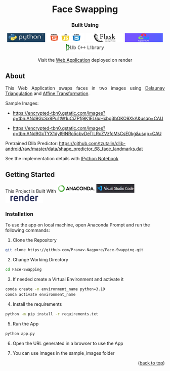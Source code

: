 <a name="readme-top"></a>

<div align="center">

# __Face Swapping__

### Built Using
  
[![Python][python-shield]][python-url]
[![html-css-js][html-css-js-shield]][html-css-js-url]
[![Flask][flask-shield]][flask-url]
[![OpenCV][opencv-shield]][opencv-url]
[![Dlib][dlib-shield]][dlib-url]

Visit the <a href="https://face-swap.onrender.com">Web Application</a> deployed on render

</div>

## __About__
<p align="justify">
This Web Application swaps faces in two images using <a href="https://en.wikipedia.org/wiki/Delaunay_triangulation">Delaunay Triangulation</a> and <a href="https://en.wikipedia.org/wiki/Affine_transformation">Affine Transformation</a>.

Sample Images:

- https://encrypted-tbn0.gstatic.com/images?q=tbn:ANd9GcSx8Pu1tW1uCiZPfj9K1EL6uHxbg3bOKO9XkA&usqp=CAU

- https://encrypted-tbn0.gstatic.com/images?q=tbn:ANd9GcTYX1dyl9INRo5cbvDeTILRcZVzfcMsCsE0kg&usqp=CAU

Pretrained Dlib Predictor: https://github.com/tzutalin/dlib-android/raw/master/data/shape_predictor_68_face_landmarks.dat

See the implementation details with <a href="https://github.com/Pranav-Nagpure/Face-Swapping-NB.git">IPython Notebook</a>
</p>

## __Getting Started__

This Project is Built With [![Anaconda][anaconda-shield]][anaconda-url] [![VSCode][vscode-shield]][vscode-url] [![Render][render-shield]][render-url]

### __Installation__
To use the app on local machine, open Anaconda Prompt and run the following commands:

1. Clone the Repository
```sh
git clone https://github.com/Pranav-Nagpure/Face-Swapping.git
```

2. Change Working Directory
```sh
cd Face-Swapping
```

3. If needed create a Virtual Environment and activate it
```sh
conda create -n environment_name python=3.10
conda activate environment_name
```

4. Install the requirements
```sh
python -m pip install -r requirements.txt
```

5. Run the App
```sh
python app.py
```

6. Open the URL generated in a browser to use the App

7. You can use images in the sample_images folder

<p align="right">
(<a href="#readme-top">back to top</a>)
</p>

[python-shield]: https://raw.githubusercontent.com/Pranav-Nagpure/Support-Repository/master/images/python-shield.png "Python"
[python-url]: https://www.python.org

[html-css-js-shield]: https://raw.githubusercontent.com/Pranav-Nagpure/Support-Repository/master/images/html-css-js-shield.png
[html-css-js-url]: https://html.spec.whatwg.org "HTML | CSS | JavaScript"

[flask-shield]: https://raw.githubusercontent.com/Pranav-Nagpure/Support-Repository/master/images/flask-shield.png "Flask"
[flask-url]: https://flask.palletsprojects.com

[opencv-shield]: https://raw.githubusercontent.com/Pranav-Nagpure/Support-Repository/master/images/opencv-shield.png
[opencv-url]: https://opencv.org "OpenCV"

[dlib-shield]: https://raw.githubusercontent.com/Pranav-Nagpure/Support-Repository/master/images/dlib-shield.png
[dlib-url]: http://dlib.net "Dlib"

[anaconda-shield]: https://raw.githubusercontent.com/Pranav-Nagpure/Support-Repository/master/images/anaconda-shield.png
[anaconda-url]: https://www.anaconda.com "Anaconda"

[vscode-shield]: https://raw.githubusercontent.com/Pranav-Nagpure/Support-Repository/master/images/vscode-shield.png
[vscode-url]: https://code.visualstudio.com "VSCode"

[render-shield]: https://raw.githubusercontent.com/Pranav-Nagpure/Support-Repository/master/images/render-shield.png
[render-url]: https://render.com "Render"